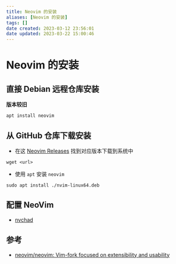 ```yaml
---
title: Neovim 的安装
aliases: [Neovim 的安装]
tags: []
date created: 2023-03-12 23:56:01
date updated: 2023-03-22 15:00:46
---
```


# Neovim 的安装

## 直接 Debian 远程仓库安装

**版本较旧**

```
apt install neovim
```

## 从 GitHub 仓库下载安装

- 在这 [Neovim Releases](https://github.com/neovim/neovim/releases) 找到对应版本下载到系统中

```shell
wget <url>
```

- 使用 `apt` 安装 `neovim`

```shell
sudo apt install ./nvim-linux64.deb
```

## 配置 NeoVim

- [nvchad](https://nvchad.com/docs/quickstart/install)

## 参考

- [neovim/neovim: Vim-fork focused on extensibility and usability](https://github.com/neovim/neovim)
